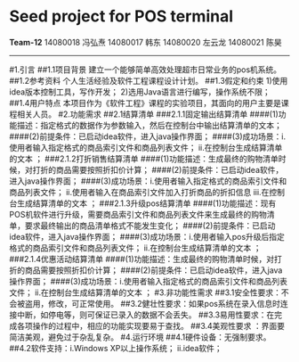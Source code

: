 Seed project for POS terminal
========
**Team-12**
14080018 冯弘焘
14080017 韩东
14080020 左云龙
14080021 陈昊

----------------
#1.引言
    ##1.1项目背景
        建立一个能够简单高效处理超市日常业务的pos机系统。
    ##1.2参考资料
        个人生活经验及软件工程课程设计计划。
    ##1.3假定和约束
        1)使用idea版本控制工具，写作开发；
        2)选用Java语言进行编写，操作系统不限；
    ##1.4用户特点
       本项目作为《软件工程》课程的实验项目，其面向的用户主要是课程相关人员。
#2.功能需求
    ##2.1结算清单
        ###2.1.1固定输出结算清单
        ####(1)功能描述：指定格式的数据作为参数输入，然后在控制台中输出结算清单的文本；
        ####(2)前提条件：已启动idea软件，进入java操作界面；
        ####(3)成功场景：i.使用者输入指定格式的商品索引文件和商品列表文件；
                    ii.在控制台生成结算清单的文本 ；
        ###2.1.2打折销售结算清单
        ####(1)功能描述：生成最终的购物清单时候，对打折的商品需要按照折扣价计算；
        ####(2)前提条件：已启动idea软件，进入java操作界面；
        ####(3)成功场景：i.使用者输入指定格式的商品索引文件和商品列表文件；
                    ii.使用者输入在商品索引文件加入打折商品的折扣信息
                    iii.在控制台生成结算清单的文本 ；
        ###2.1.3升级pos结算清单
        ####(1)功能描述：现有POS机软件进行升级，需要商品索引文件和商品列表文件来生成最终的购物清单，要求最终输出的商品清单格式不能发生变化；
        ####(2)前提条件：已启动idea软件，进入java操作界面；
        ####(3)成功场景：i.使用者输入pos升级后指定格式的商品索引文件和商品列表文件；
                    ii.在控制台生成结算清单的文本 ；
        ###2.1.4优惠活动结算清单
        ####(1)功能描述：生成最终的购物清单时候，对打折的商品需要按照折扣价计算；
        ####(2)前提条件：已启动idea软件，进入java操作界面；
        ####(3)成功场景：i.使用者输入指定格式的商品索引文件和商品列表文件；
                    ii.在控制台生成结算清单的文本 ；
#3.非功能性需求
    ##3.1安全性要求：不会被盗用，修改，可正常使用。
    ##3.2健壮性要求：如果pos系统在录入信息时连接中断，如停电等，则可保证已录入的数据不会丢失。
    ##3.3易用性要求：在完成各项操作的过程中，相应的功能实现要易于查找。
    ##3.4美观性要求 ：界面要简洁美观，避免过于杂乱复杂。
#4.运行环境
    ##4.1硬件设备：无强制要求。
    ##4.2软件支持：i.Windows XP以上操作系统；
                ii.idea软件；